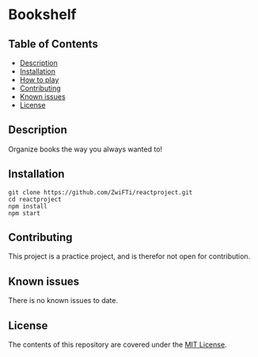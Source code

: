 # Bookshelf

## Table of Contents

* [Description](#description)
* [Installation](#installation)
* [How to play](#play)
* [Contributing](#contributing)
* [Known issues](#known)
* [License](#known)

## Description

Organize books the way you always wanted to!

## Installation

```
git clone https://github.com/ZwiFTi/reactproject.git
cd reactproject
npm install
npm start
```

## Contributing

This project is a practice project, and is therefor not open for contribution.


## Known issues

There is no known issues to date.


## License

The contents of this repository are covered under the [MIT License](LICENSE).
